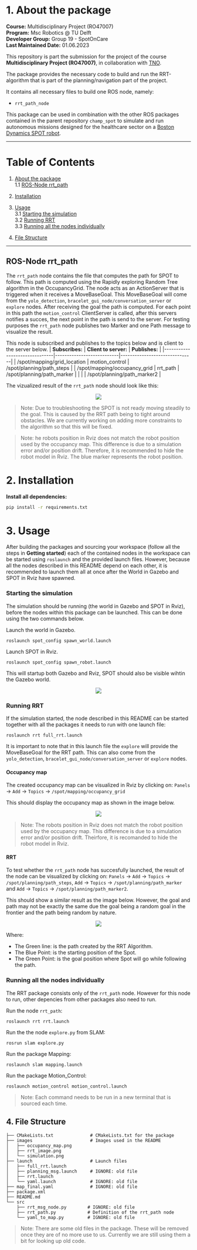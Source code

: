 # 1. About the package <a name="atp"></a>
 **Course:**  Multidisciplinary Project (RO47007) \
 **Program:** Msc Robotics @ TU Delft            
 **Developer Group:**  Group 19 - SpotOnCare                     
 **Last Maintained Date:**  01.06.2023   

This repository is part the submission for the project of the course **Multidisciplinary Project (RO47007)**, in collaboration with  [TNO](https://www.tno.nl/en?gclid=.CjwKCAjw1MajBhAcEiwAagW9MSsTkBs0QeVZAyaxq9Fz1mtmGNJCkYzUVTuIwKk3bHhMCr6WwW6XnhoCvmsQAvD_BwE).


The package provides the necessary code to build and run the RRT-algorithm that is part of the planning/navigation part of the project.

  
It contains all necessary files to build one ROS node, namely: 
- ``rrt_path_node`` 

This package can be used in combination with the other ROS packages contained in the parent repository ``champ_spot`` to simulate and run autonomous missions designed for the healthcare sector on a [Boston Dynamics SPOT robot](https://www.bostondynamics.com/products/spot).

--- 

# Table of Contents

1.  [About the package](#atp) \
    1.1 [ROS-Node rrt_path](#r1)

2. [Installation](#inst)

3. [Usage](#u)\
    3.1 [Starting the simulation](#rsim)\
    3.2 [Running RRT](#rslam)\
    3.3 [Running all the nodes individually](#rind)
    
    
4. [File Structure](#fs)



---



## ROS-Node rrt_path <a name="r1"></a>
The ``rrt_path`` node contains the file that computes the path for SPOT to follow. This path is computed using the Rapidly exploring Random Tree algorithm in the OccupancyGrid. The node acts as an ActionServer that is triggered when it receives a MoveBaseGoal. This MoveBaseGoal will come from the ``yolo_detection``, ``bracelet_gui_node/conversation_server`` or ``explore`` nodes. After receiving the goal the path is computed. For each point in this path the ``motion_control`` ClientServer is called, after this servers notifies a succes, the next point in the path is send to the server. For testing purposes the ``rrt_path`` node publishes two Marker and one Path message to visualize the result. 

This node is subscribed and publishes to the topics below and is client to the server below.
| **Subscribes:**               | **Client to server:**     | **Publishes:**                |
|-------------------------------|---------------------------|-------------------------------|
| /spot/mapping/grid_location   | motion_control            | /spot/planning/path_steps     |
| /spot/mapping/occupancy_grid  | rrt_path                  | /spot/planning/path_marker    |
|                               |                           | /spot/planning/path_marker2   |

The vizualized result of the ``rrt_path`` node should look like this:
<div style="text-align:center">
 <img src="images/rrt_image.png">
</div>

> Note: Due to troubleshooting the SPOT is not ready moving steadily to the goal. This is caused by the RRT path being to tight around obstacles. We are currently working on adding more constraints to the algorithm so that this will be fixed. 

> Note: he robots position in Rviz does not match the robot position used by the occupancy map. This difference is due to a simulation error and/or position drift. Therefore, it is recommended to hide the robot model in Rviz. The blue marker represents the robot position. 





# 2. Installation <a name="inst"></a>

**Install all dependencies:**

```bash
pip install -r requirements.txt
```





# 3. Usage <a name="u"></a>

After building the packages and sourcing your workspace (follow all the steps in **Getting started**) each of the contained nodes in the workspace can be started using ``roslaunch`` 
and the provided launch files. However, because all the nodes described in this README depend on each other, it is recommended to launch them all at once after the World in Gazebo and SPOT in Rviz have spawned.

### Starting the simulation <a name="rsim"></a>
The simulation should be running (the world in Gazebo and SPOT in Rviz), before the nodes within this package can be launched. This can be done using the two commands below.

Launch the world in Gazebo.
```console
roslaunch spot_config spawn_world.launch
```
Launch SPOT in Rviz.
```console
roslaunch spot_config spawn_robot.launch
```

This will startup both Gazebo and Rviz, SPOT should also be visible wihtin the Gazebo world.

<div style="text-align:center">
 <img src="images/simulation.png">
</div>

### Running RRT <a name="rslam"></a>
If the simulation started, the node described in this README can be started together with all the packages it needs to run with one launch file:
````console
roslaunch rrt full_rrt.launch
````

It is important to note that in this launch file the ``explore`` will provide the MoveBaseGoal for the RRT path.
This can also come from the ``yolo_detection``, ``bracelet_gui_node/conversation_server`` or ``explore`` nodes.


#### Occupancy map
The created occupancy map can be visualized in Rviz by clicking on:
``Panels`` &rarr; ``Add`` &rarr; ``Topics`` &rarr; ``/spot/mapping/occupancy_grid``

This should display the occupancy map as shown in the image below. 

<div style="text-align:center">
 <img src="images/occupancy_map_2.png">
</div>

> Note: The robots position in Rviz does not match the robot position used by the occupancy map. This difference is due to a simulation error and/or position drift. Theirfore, it is recomanded to hide the robot model in Rviz.


#### RRT
To test whether the ``rrt_path`` node has succesfully launched, the result of the node can be visualized by clicking on: 
``Panels`` &rarr; ``Add`` &rarr; ``Topics`` &rarr; ``/spot/planning/path_steps``, ``Add`` &rarr; ``Topics`` &rarr; ``/spot/planning/path_marker`` and ``Add`` &rarr; ``Topics`` &rarr; ``/spot/planning/path_marker2``. 

This should show a similar result as the image below. However, the goal and path may not be exactly the same due the goal being a random goal in the frontier and the path being random by nature. 


<div style="text-align:center">
 <img src="images/rrt_image.png">
</div>

Where:
- The Green line: is the path created by the RRT Algorithm.
- The Blue Point: is the starting position of the Spot.
- The Green Point: is the goal position where Spot will go while following the path.


### Running all the nodes individually <a name="rind"></a>
The RRT package consists only of the ``rrt_path`` node. However for this node to run, other depencies from other packages also need to run. 

Run the node ``rrt_path``:
````console
roslaunch rrt rrt.launch
````

Run the the node ``explore.py`` from SLAM:
````console
rosrun slam explore.py
````

Run the package Mapping:
````console
roslaunch slam mapping.launch
````

Run the package Motion_Control:
````console
roslaunch motion_control motion_control.launch
````

> Note: Each command needs to be run in a new terminal that is sourced each time. 

## 4. File Structure <a name="fs"></a>
````
├── CMakeLists.txt              # CMakeLists.txt for the package
├── images                      # Images used in the README 
│   ├── occupancy_map.png
│   ├── rrt_image.png
│   └── simulation.png
├── launch                      # Launch files
│   ├── full_rrt.launch
│   ├── planning_msg.launch     # IGNORE: old file
│   ├── rrt.launch
│   └── yaml.launch             # IGNORE: old file
├── map_final.yaml              # IGNORE: old file
├── package.xml     
├── README.md
└── src
    ├── rrt_msg_node.py        # IGNORE: old file
    ├── rrt_path.py            # Definition of the rrt_path node
    └── yaml_to_map.py         # IGNORE: old file
````
> Note: There are some old files in the package. These will be removed once they are of no more use to us. Currently we are still using them a bit for looking up old code. 
